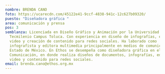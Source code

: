 ```yaml
---
nombre: BRENDA CANO
foto: https://ucarecdn.com/45122e41-9ccf-4838-941c-12c627b09320/
puesto: "Diseñadora gráfica "
area: comunicación y prensa
pos: 3
semblanza: Licenciada en Diseño Gráfico y Animación por la Universidad
  Tecmilenio Campus Toluca. Con experiencia en diseño de infografías, edición de
  video y creación de contenido para redes sociales. Ha laborado como
  infografista y editora multimedia principalmente en medios de comunicación del
  Estado de México. En Ethos se desempeña como diseñadora gráfica en el área de
  Comunicación, en donde realiza diseños de documentos, infografías, edición de
  video y contenido para redes sociales.
email: brenda.cano@ethos.org.mx
---
```

